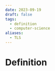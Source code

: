 ```yaml
---
date: 2023-09-19
draft: false
tags:
  - definition
  - computer-science
aliases:
  - TLS
---
```

# Definition

